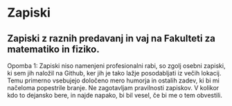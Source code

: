 # Zapiski
## Zapiski z raznih predavanj in vaj na Fakulteti za matematiko in fiziko.
Opomba 1: Zapiski niso namenjeni profesionalni rabi, so zgolj osebni zapiski, ki sem jih naložil na Github, ker jih je tako lažje posodabljati iz večih lokacij. Temu primerno vsebujejo določeno mero humorja in ostalih zadev, ki bi mi načeloma popestrile branje. Ne zagotavljam pravilnosti zapiskov. V kolikor kdo to dejansko bere, in najde napako, bi bil vesel, če bi me o tem obvestili.
